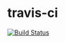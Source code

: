 # travis-ci

[![Build Status](https://travis-ci.org/DamienDeberthe/travis-ci.svg?branch=main)](https://travis-ci.org/DamienDeberthe/travis-ci)
